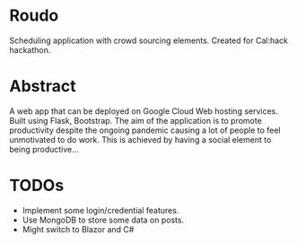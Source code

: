 # Roudo
Scheduling application with crowd sourcing elements. Created for Cal:hack hackathon.

# Abstract
A web app that can be deployed on Google Cloud Web hosting services. Built using Flask, Bootstrap.
The aim of the application is to promote productivity despite the ongoing pandemic causing a lot of people to feel unmotivated to do work. This is achieved by having a social element to being productive...

# TODOs
- Implement some login/credential features.
- Use MongoDB to store some data on posts.
- Might switch to Blazor and C#
